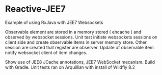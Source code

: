 # Reactive-JEE7
Example of using RxJava with JEE7 Websockets

Observable element are stored in a memory stored ( ehcache ) and observed by websocket sessions. 
Unit test initiate websockets sessions on client side and create observable items in server memory store. Other session are created that register are observer. Update of observable item notify websocket client of item changes.

Show use of JEE8 JCache annotations, JEE7 WebSocket mecanism. Build with Gradle.
Unit tests ran on Arquillian with install of Wildfly 8.2
